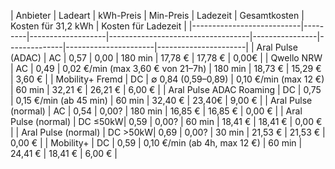 | Anbieter | Ladeart | kWh-Preis | Min-Preis | Ladezeit | Gesamtkosten |
Kosten für 31,2 kWh | Kosten für Ladezeit |
|---------------------------|---------|-------------------|-----------------------------------|----------------|--------------|----------------------|----------------------|
| Aral Pulse (ADAC) | AC | 0,57 | 0,00 | 180 min | 17,78 € | 17,78 € | 0,00€ |
| Qwello NRW | AC | 0,49 | 0,02 €/min (max 3,60 € von 21–7h) | 180 min | 18,73 € | 15,29 € | 3,60 € |
| Mobility+ Fremd | DC | ∅ 0,84 (0,59–0,89) | 0,10 €/min (max 12 €) | 60 min | 32,21 € | 26,21 € | 6,00 € |
| Aral Pulse ADAC Roaming | DC | 0,75 | 0,15 €/min (ab 45 min) | 60 min | 32,40 € | 23,40€ | 9,00 € |
| Aral Pulse (normal) | AC | 0,54 | 0,00? | 180 min | 16,85 € | 16,85 € | 0,00 € |
| Aral Pulse (normal) | DC ≤50kW| 0,59 | 0,00? | 60 min | 18,41 € | 18,41 € | 0,00 € |
| Aral Pulse (normal) | DC >50kW| 0,69 | 0,00? | 30 min | 21,53 € | 21,53 € | 0,00 € |
| Mobility+ | DC | 0,59 | 0,10 €/min (ab 4h, max 12 €) | 60 min | 24,41 € | 18,41 € | 6,00 € |
